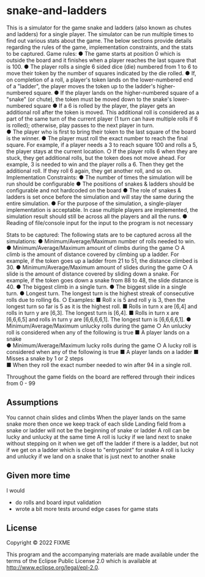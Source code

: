 # snake-and-ladders

This is a simulator for the game snake and ladders (also known as chutes and  ladders) for a single player. The simulator can be run multiple times to find out various stats about the game. The  below sections provide details regarding the rules of the game, implementation constraints, and  the stats to be captured. 
Game rules: 
● The game starts at position 0 which is outside the board and it finishes when a player  reaches the last square that is 100. 
● The player rolls a single 6 sided dice (die) numbered from 1 to 6 to move their token by  the number of squares indicated by the die rolled. 
● If, on completion of a roll, a player's token lands on the lower-numbered end of a  "ladder", the player moves the token up to the ladder's higher-numbered square.  ● If the player lands on the higher-numbered square of a "snake" (or chute), the token  must be moved down to the snake's lower-numbered square 
● If a 6 is rolled by the player, the player gets an additional roll after the token is moved.  This additional roll is considered as a part of the same turn of the current player (1 turn  can have multiple rolls if 6 is rolled); otherwise, play passes to the next player in turn.  
● The player who is first to bring their token to the last square of the board is the winner. ● The player must roll the exact number to reach the final square. For example, if a player  needs a 3 to reach square 100 and rolls a 5, the player stays at the current location.  ○ If the player rolls 6 when they are stuck, they get additional rolls, but the token  does not move ahead. For example, 3 is needed to win and the player rolls a 6.  Then they get the additional roll. If they roll 6 again, they get another roll, and so  on. 
Implementation Constraints: 
● The number of times the simulation will be run should be configurable ● The positions of snakes & ladders should be configurable and not hardcoded on the  board 
● The role of snakes & ladders is set once before the simulation and will stay the same  during the entire simulation. 
● For the purpose of the simulation, a single-player implementation is acceptable. In case  multiple players are implemented, the simulation result should still be across all the  players and all the runs. 
● Reading of file/console input for the input to the program is not necessary

Stats to be captured: 
The following stats are to be captured across all the simulations: 
● Minimum/Average/Maximum number of rolls needed to win. 
● Minimum/Average/Maximum amount of climbs during the game 
○ A climb is the amount of distance covered by climbing up a ladder. For example,  if the token goes up a ladder from 21 to 51, the distance climbed is 30. 
● Minimum/Average/Maximum amount of slides during the game 
○ A slide is the amount of distance covered by sliding down a snake. For example,  if the token goes down a snake from 88 to 48, the slide distance is 40. 
● The biggest climb in a single turn. 
● The biggest slide in a single turn. 
● Longest turn. The longest turn is the highest streak of consecutive rolls due to rolling 6s. ○ Examples: 
■ Roll x is 5 and roll y is 3, then the longest turn so far is 5 as it is the  highest roll. 
■ Rolls in turn x are [6,4] and rolls in turn y are [6,3]. The longest turn is  [6,4]. 
■ Rolls in turn x are [6,6,6,5] and rolls in turn y are [6,6,6,6,1]. The longest  turn is [6,6,6,6,1]. 
● Minimum/Average/Maximum unlucky rolls during the game 
○ An unlucky roll is considered when any of the following is true 
■ A player lands on a snake  
● Minimum/Average/Maximum lucky rolls during the game 
○ A lucky roll is considered when any of the following is true 
■ A player lands on a ladder 
■ Misses a snake by 1 or 2 steps  
■ When they roll the exact number needed to win after 94 in a single roll.


Throughout the game fields on the board are reffered through their indices from 0 - 99
## Assumptions
You cannot chain slides and climbs
When the player lands on the same snake more then once we keep track of each slide
Landing field from a snake or ladder will not be the beginning of snake or ladder
A roll can be lucky and unlucky at the same time
A roll is lucky if we land next to snake without stepping on it when we get off the ladder if there is a ladder, but not if we get on a ladder which is close to "entrypoint" for snake
A roll is lucky and unlucky if we land on a snake that is just next to another snake 

## Given more time
I would 
- do rolls and board input validation
- wrote a bit more tests around edge cases for game stats



## License

Copyright © 2022 FIXME

This program and the accompanying materials are made available under the
terms of the Eclipse Public License 2.0 which is available at
http://www.eclipse.org/legal/epl-2.0.
